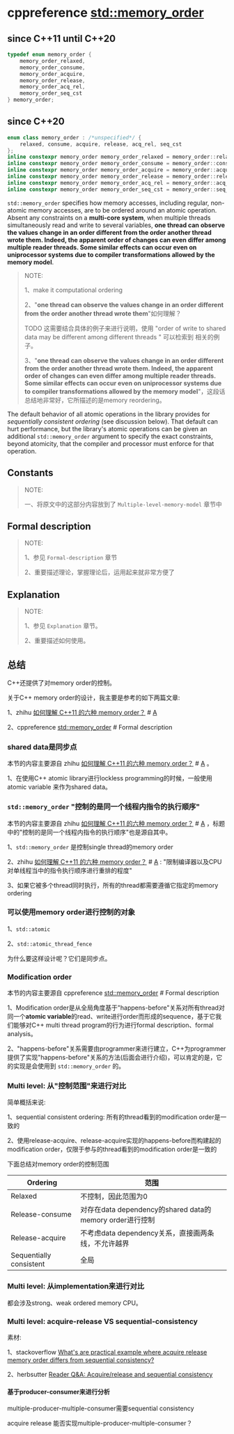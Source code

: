 # cppreference [std::memory_order](https://en.cppreference.com/w/cpp/atomic/memory_order)



## since C++11 until C++20

```C++
typedef enum memory_order {
    memory_order_relaxed,
    memory_order_consume,
    memory_order_acquire,
    memory_order_release,
    memory_order_acq_rel,
    memory_order_seq_cst
} memory_order;
```

## since C++20

```c++
enum class memory_order : /*unspecified*/ {
    relaxed, consume, acquire, release, acq_rel, seq_cst
};
inline constexpr memory_order memory_order_relaxed = memory_order::relaxed;
inline constexpr memory_order memory_order_consume = memory_order::consume;
inline constexpr memory_order memory_order_acquire = memory_order::acquire;
inline constexpr memory_order memory_order_release = memory_order::release;
inline constexpr memory_order memory_order_acq_rel = memory_order::acq_rel;
inline constexpr memory_order memory_order_seq_cst = memory_order::seq_cst;
```



`std::memory_order` specifies how memory accesses, including regular, non-atomic memory accesses, are to be ordered around an atomic operation. Absent any constraints on a **multi-core system**, when multiple threads simultaneously read and write to several variables, **one thread can observe the values change in an order different from the order another thread wrote them. Indeed, the apparent order of changes can even differ among multiple reader threads. Some similar effects can occur even on uniprocessor systems due to compiler transformations allowed by the memory model**.

> NOTE: 
>
> 1、make it computational ordering
>
> 2、"**one thread can observe the values change in an order different from the order another thread wrote them**"如何理解？
>
> TODO 这需要结合具体的例子来进行说明，使用 "order of write to shared data may be different among different threads " 可以检索到 相关的例子。
>
> 3、"**one thread can observe the values change in an order different from the order another thread wrote them. Indeed, the apparent order of changes can even differ among multiple reader threads. Some similar effects can occur even on uniprocessor systems due to compiler transformations allowed by the memory model**"，这段话总结地非常好，它所描述的是memory reordering。

The default behavior of all atomic operations in the library provides for *sequentially consistent ordering* (see discussion below). That default can hurt performance, but the library's atomic operations can be given an additional `std::memory_order` argument to specify the exact constraints, beyond atomicity, that the compiler and processor must enforce for that operation.

## Constants

> NOTE: 
>
> 一、将原文中的这部分内容放到了 `Multiple-level-memory-model` 章节中 

## Formal description

> NOTE: 
>
> 1、参见 `Formal-description` 章节
>
> 2、重要描述理论，掌握理论后，运用起来就非常方便了

## Explanation

> NOTE: 
>
> 1、参见 `Explanation` 章节。
>
> 2、重要描述如何使用。





## 总结

C++还提供了对memory order的控制。

关于C++ memory order的设计，我主要是参考的如下两篇文章:

1、zhihu [如何理解 C++11 的六种 memory order？](https://www.zhihu.com/question/24301047) # [A](https://www.zhihu.com/question/24301047/answer/1193956492)

2、cppreference [std::memory_order](https://en.cppreference.com/w/cpp/atomic/memory_order) # Formal description

### shared data是同步点

本节的内容主要源自 zhihu [如何理解 C++11 的六种 memory order？](https://www.zhihu.com/question/24301047) # [A](https://www.zhihu.com/question/24301047/answer/1193956492) 。

1、在使用C++ atomic library进行lockless programming的时候，一般使用 atomic variable 来作为shared data。

### `std::memory_order` "控制的是同一个线程内指令的执行顺序"

本节的内容主要源自 zhihu [如何理解 C++11 的六种 memory order？](https://www.zhihu.com/question/24301047) # [A](https://www.zhihu.com/question/24301047/answer/1193956492) ，标题中的"控制的是同一个线程内指令的执行顺序"也是源自其中。

1、`std::memory_order` 是控制single thread的memory order

2、zhihu [如何理解 C++11 的六种 memory order？](https://www.zhihu.com/question/24301047) # [A](https://www.zhihu.com/question/24301047/answer/1193956492) : "限制编译器以及CPU对单线程当中的指令执行顺序进行重排的程度"

3、如果它被多个thread同时执行，所有的thread都需要遵循它指定的memory ordering

### 可以使用memory order进行控制的对象

1、`std::atomic`

2、`std::atomic_thread_fence`

为什么要这样设计呢？它们是同步点。

### Modification order

本节的内容主要源自 cppreference [std::memory_order](https://en.cppreference.com/w/cpp/atomic/memory_order) # Formal description

1、Modification order是从全局角度基于"happens-before"关系对所有thread对同一个**atomic variable**的read、write进行order而形成的sequence，基于它我们能够对C++ multi thread program的行为进行formal description、formal analysis。

2、"happens-before"关系需要由programmer来进行建立，C++为programmer提供了实现"happens-before"关系的方法(后面会进行介绍)，可以肯定的是，它的实现是会使用到 `std::memory_order` 的。



### Multi level: 从"控制范围"来进行对比

简单概括来说:

1、sequential consistent ordering: 所有的thread看到的modification order是一致的

2、使用release-acquire、release-acquire实现的happens-before而构建起的modification order，仅限于参与的thread看到的modification order是一致的

下面总结对memory order的控制范围

| Ordering                | 范围                                                     |
| ----------------------- | -------------------------------------------------------- |
| Relaxed                 | 不控制，因此范围为0                                      |
| Release-consume         | 对存在data dependency的shared data的memory order进行控制 |
| Release-acquire         | 不考虑data dependency关系，直接画两条线，不允许越界      |
| Sequentially consistent | 全局                                                     |



### Multi level: 从implementation来进行对比

都会涉及strong、weak ordered memory CPU。



### Multi level: acquire-release VS sequential-consistency

素材: 

1、stackoverflow [What's are practical example where acquire release memory order differs from sequential consistency?](https://stackoverflow.com/questions/41858540/whats-are-practical-example-where-acquire-release-memory-order-differs-from-seq)

2、herbsutter [Reader Q&A: Acquire/release and sequential consistency](https://herbsutter.com/2013/10/28/reader-qa-acquirerelease-and-sequential-consistency/)



#### 基于producer-consumer来进行分析

multiple-producer-multiple-consumer需要sequential consistency

acquire release 能否实现multiple-producer-multiple-consumer？







